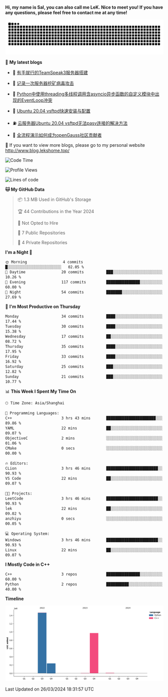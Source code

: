 **Hi, my name is Sal, you can also call me LeK. Nice to meet you! If you have any questions, please feel free to contact me at any time!**

![snake](https://raw.githubusercontent.com/LeKZzzz/LeKZzzz/output/github-contribution-grid-snake.svg)


👀 **My latest blogs**
<!-- BLOG-POST-LIST:START -->
- 🫣 [有手就行的TeamSpeak3服务器搭建](http://www.blog.lekshome.top/2024/03/08/teamspeak3-fu-wu-qi-da-jian/) 

- 🧐 [记录一次服务器挖矿病毒攻击](http://www.blog.lekshome.top/2024/03/08/ji-lu-yi-ci-fu-wu-qi-wa-kuang-bing-du-gong-ji/) 

- 🤖 [Python中使用threading多线程调用含asyncio异步函数的自定义模块中出现的EventLoop冲突](http://www.blog.lekshome.top/2024/03/07/python-zhong-shi-yong-threading-duo-xian-cheng-diao-yong-han-asyncio-yi-bu-han-shu-de-zi-ding-yi-mo-kuai-zhong-chu-xian-de-eventloop-chong-tu/) 

- 📝 [Ubuntu 20.04 vsftpd快速安装与配置](http://www.blog.lekshome.top/2024/03/07/ubuntu-20-04-vsftpd-kuai-su-an-zhuang-yu-pei-zhi/) 

- ⛽️ [云服务器Ubuntu 20.04 vsftpd无法pasv连接的解决方法](http://www.blog.lekshome.top/2024/03/07/yun-fu-wu-qi-ubuntu-20-04-vsftpd-wu-fa-pasv-lian-jie-de-jie-jue-fang-fa/) 

- 🦣 [全流程演示如何成为openGauss社区贡献者](http://www.blog.lekshome.top/2024/03/07/quan-liu-cheng-yan-shi-ru-he-cheng-wei-opengauss-she-qu-gong-xian-zhe/) 
<!-- BLOG-POST-LIST:END -->

🥰 If you want to view more blogs, please go to my personal website http://www.blog.lekshome.top/


<!--START_SECTION:waka-->
![Code Time](http://img.shields.io/badge/Code%20Time-198%20hrs%208%20mins-blue)

![Profile Views](http://img.shields.io/badge/Profile%20Views-0-blue)

![Lines of code](https://img.shields.io/badge/From%20Hello%20World%20I%27ve%20Written-2.7%20million%20lines%20of%20code-blue)

**🐱 My GitHub Data** 

> 📦 1.3 MB Used in GitHub's Storage 
 > 
> 🏆 44 Contributions in the Year 2024
 > 
> 🚫 Not Opted to Hire
 > 
> 📜 7 Public Repositories 
 > 
> 🔑 4 Private Repositories 
 > 
**I'm a Night 🦉** 

```text
🌞 Morning                4 commits           █░░░░░░░░░░░░░░░░░░░░░░░░   02.05 % 
🌆 Daytime                20 commits          ███░░░░░░░░░░░░░░░░░░░░░░   10.26 % 
🌃 Evening                117 commits         ███████████████░░░░░░░░░░   60.00 % 
🌙 Night                  54 commits          ███████░░░░░░░░░░░░░░░░░░   27.69 % 
```
📅 **I'm Most Productive on Thursday** 

```text
Monday                   34 commits          ████░░░░░░░░░░░░░░░░░░░░░   17.44 % 
Tuesday                  30 commits          ████░░░░░░░░░░░░░░░░░░░░░   15.38 % 
Wednesday                17 commits          ██░░░░░░░░░░░░░░░░░░░░░░░   08.72 % 
Thursday                 35 commits          ████░░░░░░░░░░░░░░░░░░░░░   17.95 % 
Friday                   33 commits          ████░░░░░░░░░░░░░░░░░░░░░   16.92 % 
Saturday                 25 commits          ███░░░░░░░░░░░░░░░░░░░░░░   12.82 % 
Sunday                   21 commits          ███░░░░░░░░░░░░░░░░░░░░░░   10.77 % 
```


📊 **This Week I Spent My Time On** 

```text
🕑︎ Time Zone: Asia/Shanghai

💬 Programming Languages: 
C++                      3 hrs 43 mins       ██████████████████████░░░   89.86 % 
YAML                     22 mins             ██░░░░░░░░░░░░░░░░░░░░░░░   09.07 % 
ObjectiveC               2 mins              ░░░░░░░░░░░░░░░░░░░░░░░░░   01.06 % 
CMake                    0 secs              ░░░░░░░░░░░░░░░░░░░░░░░░░   00.00 % 

🔥 Editors: 
CLion                    3 hrs 46 mins       ███████████████████████░░   90.93 % 
VS Code                  22 mins             ██░░░░░░░░░░░░░░░░░░░░░░░   09.07 % 

🐱‍💻 Projects: 
LeetCode                 3 hrs 46 mins       ███████████████████████░░   90.93 % 
lek                      22 mins             ██░░░░░░░░░░░░░░░░░░░░░░░   09.02 % 
anzhiyu                  0 secs              ░░░░░░░░░░░░░░░░░░░░░░░░░   00.05 % 

💻 Operating System: 
Windows                  3 hrs 46 mins       ███████████████████████░░   90.93 % 
Linux                    22 mins             ██░░░░░░░░░░░░░░░░░░░░░░░   09.07 % 
```

**I Mostly Code in C++** 

```text
C++                      3 repos             ███████████████░░░░░░░░░░   60.00 % 
Python                   2 repos             ██████████░░░░░░░░░░░░░░░   40.00 % 
```



**Timeline**

![Lines of Code chart](https://raw.githubusercontent.com/LeKZzzz/LeKZzzz/master/assets/bar_graph.png)


 Last Updated on 26/03/2024 18:31:57 UTC
<!--END_SECTION:waka-->
